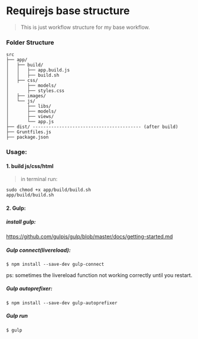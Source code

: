 Requirejs base structure
==================================

> This is just workflow structure for my base workflow.

### Folder Structure
```
src
├── app/
│   ├── build/
│   │   ├── app.build.js
│   │   ├── build.sh
│   ├── css/
│       ├── models/
│       ├── styles.css
│   ├── images/
│   └── js/
│       ├── libs/
│       ├── models/
│       ├── views/
│       └── app.js
├── dist/ ----------------------------------------- (after build)
├── Gruntfiles.js
├── package.json

```



### Usage:

#### 1. build js/css/html

> in terminal run:

```
sudo chmod +x app/build/build.sh
app/build/build.sh
```

#### 2. Gulp:

##### install gulp:
https://github.com/gulpjs/gulp/blob/master/docs/getting-started.md

##### Gulp connect(livereload):
```
$ npm install --save-dev gulp-connect
```

ps: sometimes the livereload function not working correctly until you restart.

##### Gulp autoprefixer:
```
$ npm install --save-dev gulp-autoprefixer
```

##### Gulp run
```
$ gulp
```